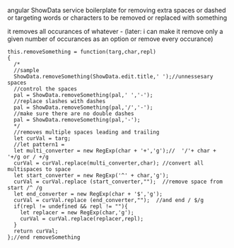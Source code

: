 angular ShowData service boilerplate for removing extra spaces or dashed or 
targeting words or characters to be removed or replaced with something

it removes all occurances of whatever - (later: i can make it remove only a given number of occurances as an option or remove every occurance)

	this.removeSomething = function(targ,char,repl)
    {
      /*
      //sample
      ShowData.removeSomething(ShowData.edit.title,' ');//unnessesary spaces
      //control the spaces
      pal = ShowData.removeSomething(pal,' ','-');
      //replace slashes with dashes
      pal = ShowData.removeSomething(pal,'/','-');
      //make sure there are no double dashes
      pal = ShowData.removeSomething(pal,'-');
      */
      //removes multiple spaces leading and trailing
      let curVal = targ;
      //let pattern1 =
      let multi_converter = new RegExp(char + '+','g');//  '/'+ char + '+/g or / +/g
      curVal = curVal.replace(multi_converter,char); //convert all multispaces to space
      let start_converter = new RegExp('^' + char,'g');
      curVal = curVal.replace (start_converter,"");  //remove space from start /^ /g
      let end_converter = new RegExp(char + '$','g');
      curVal = curVal.replace (end_converter,"");  //and end / $/g
      if(repl != undefined && repl != ""){
        let replacer = new RegExp(char,'g');
        curVal = curVal.replace(replacer,repl);
      }
      return curVal;
    };//end removeSomething
